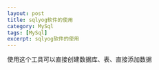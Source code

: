 ```yaml
---
layout: post
title: sqlyog软件的使用
category: MySql
tags: [MySql]
excerpt: sqlyog软件的使用
---
```


使用这个工具可以直接创建数据库、表、直接添加数据

 